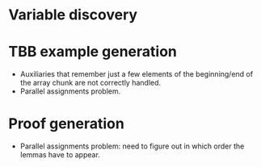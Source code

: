 # Variable discovery

# TBB example generation
- Auxiliaries that remember just a few elements of the beginning/end of the array chunk are not correctly
handled.
- Parallel assignments problem.
# Proof generation
- Parallel assignments problem: need to figure out in which order the lemmas have to appear.
